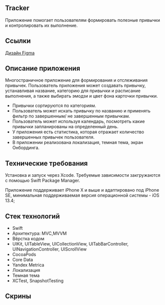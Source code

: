 ## **Tracker**

Приложение помогает пользователям формировать полезные привычки и контролировать их выполнение.

## **Ссылки**

[Дизайн Figma](https://www.figma.com/file/owAO4CAPTJdpM1BZU5JHv7/Tracker-(YP)?t=SZDLmkWeOPX4y6mp-0)

## **Описание приложения**

Многостраничное приложение для формирования и отслеживания привычек. Пользователь приложения может создавать привычку, устанавливая название, категорию для привычки и расписание выполнения, а также выбирать эмодзи и цвет фона карточки привычки.
- Привычки сортируются по категориям.
- Пользователь может искать привычку по названию и применять фильтр по завершенным/ не завершенным привычкам.
- Пользователь может используя календарь, посмотреть какие привычки запланированы на определенный день.
- У приложения есть статистика, которая отражает количество завершенных привычек пользователя.
- В приложении реализована локализация, темная тема, экран Онбординга.

## **Технические требования**

Установка и запуск через Xcode. Требуемые зависимости закгружаются с помощью Swift Package Manager.

Приложение поддерживает iPhone X и выше и адаптировано под iPhone SE, минимальная поддерживаемая версия операционной системы - iOS 13.4;

## **Стек технологий**

- Swift
- Архитектура: MVC,MVVM
- Вёрстка кодом
- UIKit, UITableView, UICollectionView, UITabBarController, UINavigationController, UIScrollView
- CocoaPods
- Core Data
- Yandex Metrica
- Локализация
- Темная тема
- XCTest, SnapshotTesting

## **Скрины**

